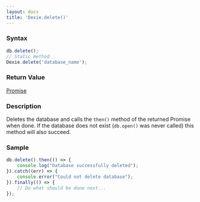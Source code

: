 ```yaml
---
layout: docs
title: 'Dexie.delete()'
---
```


### Syntax

```javascript
db.delete();
// Static method
Dexie.delete('database_name');
```

### Return Value

[Promise](/docs/Promise/Promise)

### Description

Deletes the database and calls the `then()` method of the returned Promise when done. If the database does not exist (`db.open()` was never called) this method will also succeed.

### Sample

```javascript
db.delete().then(() => {
    console.log("Database successfully deleted");
}).catch((err) => {
    console.error("Could not delete database");
}).finally(() => {
    // Do what should be done next...
});
```
